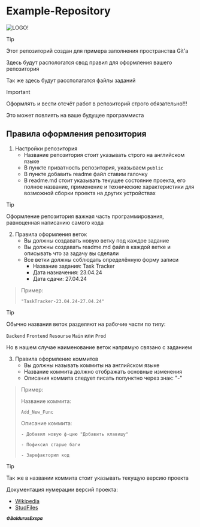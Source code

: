 # Example-Repository
![LOGO!](https://cdn.leonardo.ai/users/a40c0a84-6c8c-46df-b3fb-85e629ec020d/generations/689ffe54-7e7f-4f59-abbb-596660fa38bb/Default_Brain_7.jpg?w=512)

> [!TIP]
> Этот репозиторий создан для примера заполнения пространства Git'а
> 
> Здесь будут распологатся свод правил для оформления вашего репозитория
>
> Так же здесь будут рассполагатся файлы заданий

> [!IMPORTANT]
> Оформлять и вести отсчёт работ в  репозиторий строго обязательно!!!
>
> Это может повлиять на ваше будущее программиста

## Правила оформления репозитория
1. Настройки репозитория
   - Название репозитория стоит указывать строго на английском языке
   - В пункте приватность репозитория, указываем ``` public ```
   - В пункте добавить readme файл ставим галочку
   - В readme.md стоит указывать текущее состояние проекта, его полное название, применение и технические характеристики для возможной сборки проекта на других устройствах

> [!TIP]
> Оформление репозитория важная часть программирования, равноценная написанию самого кода
   
2. Правила оформления веток
   - Вы должны создавать новую ветку под каждое задание
   - Вы должны создавать readme.md файл в каждой ветке и описывать что за задачу вы сделали
   - Все ветки должны соблюдать определённую форму записи
     -  Название задания: Task Tracker
     -  Дата назначения: 23.04.24
     -  Дата сдачи: 27.04.24
       
> Пример:
> 
> ``` "TaskTracker-23.04.24-27.04.24" ```

> [!TIP]
> Обычно названия веток разделяют на рабочие части по типу:
>
> ``` Backend ```
> ``` Frontend ```
> ``` Resourse ```
> ``` Main ``` или ``` Prod ```
>
> Но в нашем случае наименование веток напрямую связано с заданием

3. Правила оформление коммитов
   - Вы должны называть коммиты на английском языке
   - Название коммита должно отображать основные изменения
   - Описания коммита следует писать попунктно через знак: "-"
     
> Пример:
>
> Название коммита:
> 
> ``` Add_New_Func ```
> 
> Описание коммита:
> 
> ``` - Добавил новую ф-цию "Добавить клавишу" ```
> 
> ``` - Пофиксил старые баги ```
> 
> ``` - Зарефакторил код ```
   
> [!TIP]
> Так же в названии коммита стоит указывать текущую версию проекта
> 
> Документация нумерации версий проекта:
> 
> - [Wikipedia](https://ru.wikipedia.org/wiki/Нумерация_версий_программного_обеспечения)
> - [StudFiles](https://studfile.net/preview/9854583/page:30/#:~:text=Чаще%20всего%20версии%20программ%20обозначаются,увеличением%20цифр%2C%20стоящих%20после%20точки)


<sub>***&copy;BaldurusExspa***</sub>
